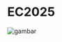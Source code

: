 # EC2025

![gambar](https://github.com/user-attachments/assets/b9001e4e-23d9-46cd-a08a-16a785cdbd7c)

